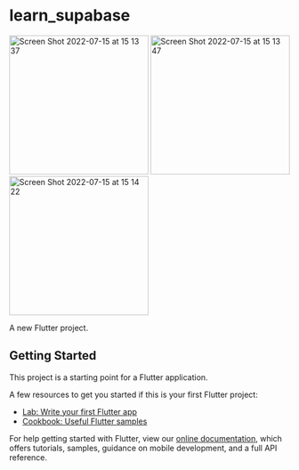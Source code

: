 # learn_supabase

<img width="250" alt="Screen Shot 2022-07-15 at 15 13 37" src="https://user-images.githubusercontent.com/43464944/179182360-4f9c98ed-3718-4f79-873e-a61c26f5209c.png"> <img width="250" alt="Screen Shot 2022-07-15 at 15 13 47" src="https://user-images.githubusercontent.com/43464944/179182381-f6774734-7626-44dc-b64f-961f05398b9b.png"> <img width="250" alt="Screen Shot 2022-07-15 at 15 14 22" src="https://user-images.githubusercontent.com/43464944/179182388-160adc28-5cd2-4c7e-9f78-4db4cefd1fd5.png">



A new Flutter project.

## Getting Started

This project is a starting point for a Flutter application.

A few resources to get you started if this is your first Flutter project:

- [Lab: Write your first Flutter app](https://flutter.dev/docs/get-started/codelab)
- [Cookbook: Useful Flutter samples](https://flutter.dev/docs/cookbook)

For help getting started with Flutter, view our
[online documentation](https://flutter.dev/docs), which offers tutorials,
samples, guidance on mobile development, and a full API reference.
